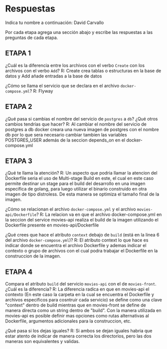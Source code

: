 # Respuestas

Indica tu nombre a continuación: David Carvallo

Por cada etapa agrega una sección abajo y escribe las respuestas a las preguntas de cada etapa.

## ETAPA 1

¿Cuál es la diferencia entre los archivos con el verbo `Create` con los archivos con el verbo `Add`?
R: Create crea tablas o estructuras en la base de datos y Add añade entradas a la base de datos

¿Cómo se llama el servicio que se declara en el archivo `docker-compose.yml`?
R: Flyway

## ETAPA 2

¿Qué pasa si cambias el nombre del servicio de `postgres` a `db`? ¿Qué otros cambios tendrías que hacer?
R: Al cambiar el nombre del servicio de postgres a db docker creara una nueva imagen de postgres con el nombre db por lo que sera necesario cambiar tambien las variables POSTGRES_USER además de la seccion depends_on en el docker-compose.yml

## ETAPA 3

¿Qué te llama la atención?
R: Un aspecto que podria llamar la atencion del Dockerfile seria el uso de Multi-stage Build en este, el cual en este caso permite destinar un stage para el build del desarrollo en una imagen especifica de golang, para luego utilizar el binario construido en otra imagen de tipo distroless. De esta manera se optimiza el tamaño final de la imagen.

¿Cómo se relacionan el archivo `docker-compose.yml` y el archivo `movies-api/Dockerfile`?
R: La relacion va en que el archivo docker-compose.yml en la seccion del service movies-api realiza el build de la imagen utilizando el Dockerfile presente en movies-api/Dockerfile

¿Qué crees que hace el atributo `context` debajo de `build` (está en la linea 6 del archivo `docker-compose.yml`)?
R: El atributo context lo que hace es indicar donde se encuentra el archivo Dockerfile y ademas indicar el contexto o grupo de archivos con el cual podra trabajar el Dockerfile en la construccion de la imagen.

## ETAPA 4

Compara el atributo `build` del servicio `movies-api` con el de `movies-front`. 
¿Cuál es la diferencia?
R: La diferencia radica en que en movies-api el contexto (En este caso la carpeta en la cual se encuentra el Dockerfile y archivos especificos para cosntruir cada servicio) se define como una clave "context" dentro de build mientras que en movies-front se define de manera directa como un string dentro de "build". Con la manera utilizada en movies-api es posible definir mas opciones como rutas alternativas al Dockerfile, argumentos adicionales para la construccion, etc.

¿Qué pasa si los dejas iguales?
R: Si ambos se dejan iguales habria que estar atento de indicar de manera correcta los directorios, pero las dos maneras son equivalentes y validas.
